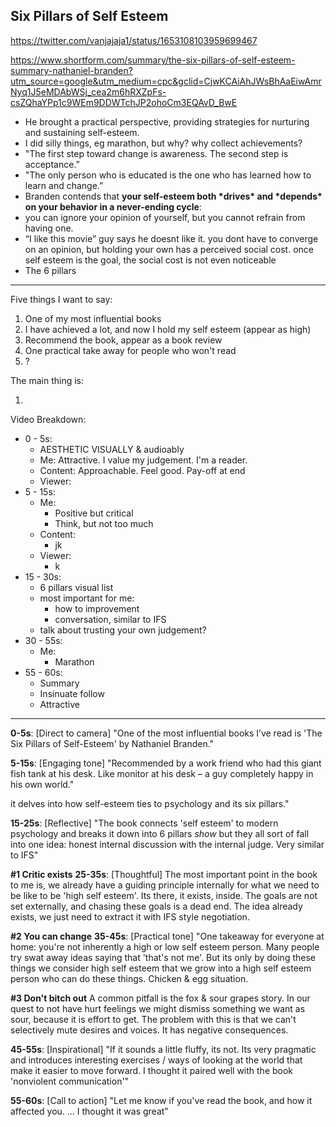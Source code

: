 ## Six Pillars of Self Esteem

https://twitter.com/vanjajaja1/status/1653108103959699467 

https://www.shortform.com/summary/the-six-pillars-of-self-esteem-summary-nathaniel-branden?utm_source=google&utm_medium=cpc&gclid=CjwKCAiAhJWsBhAaEiwAmrNyq1J5eMDAbWSj_cea2m6hRXZpFs-csZQhaYPp1c9WEm9DDWTchJP2ohoCm3EQAvD_BwE

- He brought a practical perspective, providing strategies for nurturing and sustaining self-esteem.
- I did silly things, eg marathon, but why? why collect achievements?
- "The first step toward change is awareness. The second step is acceptance.”
- "The only person who is educated is the one who has learned how to learn and change.”
- Branden contends that **your self-esteem both \*drives\* and \*depends\* on your behavior in a never-ending cycle**:
- you can ignore your opinion of yourself, but you cannot refrain from having one.
- “I like this movie” guy says he doesnt like it. you dont have to converge on an opinion, but holding your own has a perceived social cost. once self esteem is the goal, the social cost is not even noticeable
- The 6 pillars

----

Five things I want to say:

1. One of my most influential books
2. I have achieved a lot, and now I hold my self esteem (appear as high)
3. Recommend the book, appear as a book review
4. One practical take away for people who won't read
5. ?

The main thing is:

1.

Video Breakdown:

* 0 - 5s:
  * AESTHETIC VISUALLY & audioably
  * Me: Attractive. I value my judgement. I'm a reader.
  * Content: Approachable. Feel good. Pay-off at end
  * Viewer:
* 5 - 15s:
  * Me: 
    * Positive but critical
    * Think, but not too much
  * Content:
    * jk
  * Viewer:
    * k
* 15 - 30s:
  * 6 pillars visual list
  * most important for me:
    * how to improvement
    * conversation, similar to IFS
  * talk about trusting your own judgement?
* 30 - 55s:
  * Me:
    * Marathon
* 55 - 60s:
  * Summary
  * Insinuate follow
  * Attractive



----

**0-5s**: [Direct to camera] "One of the most influential books I’ve read is 'The Six Pillars of Self-Esteem' by Nathaniel Branden."

**5-15s**: [Engaging tone] "Recommended by a work friend who had this giant fish tank at his desk. Like  monitor at his desk – a guy completely happy in his own world."

it delves into how self-esteem ties to psychology and its six pillars."

**15-25s**: [Reflective] "The book connects 'self esteem' to modern psychology and breaks it down into 6 pillars *show* but they all sort of fall into one idea: honest internal discussion with the internal judge. Very similar to IFS"

**#1 Critic exists**
**25-35s**: [Thoughtful] The most important point in the book to me is, we already have a guiding principle internally for what we need to be like to be 'high self esteem'. Its there, it exists, inside. The goals are not set externally, and chasing these goals is a dead end. The idea already exists, we just need to extract it with IFS style negotiation.

**#2 You can change**
**35-45s**: [Practical tone] "One takeaway for everyone at home: you're not inherently a high or low self esteem person. Many people try swat away ideas saying that 'that's not me'. But its only by doing these things we consider high self esteem that we grow into a high self esteem person who can do these things. Chicken & egg situation.

**#3 Don't bitch out**
A common pitfall is the fox & sour grapes story. In our quest to not have hurt feelings we might dismiss something we want as sour, because it is effort to get. The problem with this is that we can't selectively mute desires and voices. It has negative consequences.

**45-55s**: [Inspirational] "If it sounds a little fluffy, its not. Its very pragmatic and introduces interesting exercises / ways of looking at the world that make it easier to move forward. I thought it paired well with the book 'nonviolent communication'"

**55-60s**: [Call to action] "Let me know if you've read the book, and how it affected you. ... I thought it was great"
